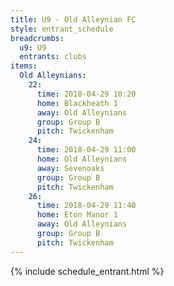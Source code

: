 ```yaml
---
title: U9 - Old Alleynian FC
style: entrant_schedule
breadcrumbs:
  u9: U9
  entrants: clubs
items:
  Old Alleynians:
    22:
      time: 2018-04-29 10:20
      home: Blackheath 1
      away: Old Alleynians
      group: Group B
      pitch: Twickenham
    24:
      time: 2018-04-29 11:00
      home: Old Alleynians
      away: Sevenoaks
      group: Group B
      pitch: Twickenham
    26:
      time: 2018-04-29 11:40
      home: Eton Manor 1
      away: Old Alleynians
      group: Group B
      pitch: Twickenham
---
```


{% include schedule_entrant.html %}
